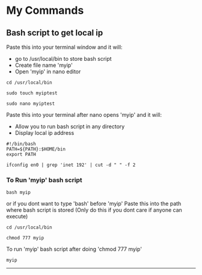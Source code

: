 # My Commands


## Bash script to get local ip
Paste this into your terminal window and it will:
- go to /usr/local/bin to store bash script
- Create file name 'myip'
- Open 'myip' in nano editor
```
cd /usr/local/bin

sudo touch myiptest

sudo nano myiptest
```

Paste this into your terminal after nano opens 'myip' and it will:
- Allow you to run bash script in any directory
- Display local ip address
```
#!/bin/bash
PATH=${PATH}:$HOME/bin
export PATH

ifconfig en0 | grep 'inet 192' | cut -d " " -f 2
```


### To Run 'myip' bash script
```
bash myip
```


or if you dont want to type 'bash' before 'myip' 
Paste this into the path where bash script is stored
(Only do this if you dont care if anyone can execute)
```
cd /usr/local/bin

chmod 777 myip
```

To run 'myip' bash script after doing 'chmod 777 myip' 
```
myip
```

--- 
